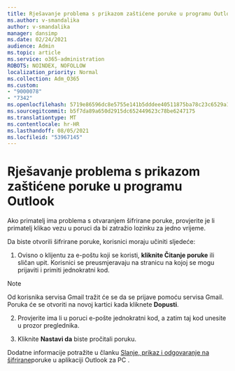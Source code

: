 ```yaml
---
title: Rješavanje problema s prikazom zaštićene poruke u programu Outlook
ms.author: v-smandalika
author: v-smandalika
manager: dansimp
ms.date: 02/24/2021
audience: Admin
ms.topic: article
ms.service: o365-administration
ROBOTS: NOINDEX, NOFOLLOW
localization_priority: Normal
ms.collection: Adm_O365
ms.custom:
- "9000078"
- "7342"
ms.openlocfilehash: 5719e86596dc8e5755e141b5dddee40511875ba78c23c6529a131e9cab118fc8
ms.sourcegitcommit: b5f7da89a650d2915dc652449623c78be6247175
ms.translationtype: MT
ms.contentlocale: hr-HR
ms.lasthandoff: 08/05/2021
ms.locfileid: "53967145"
---
```

# <a name="fix-problem-of-viewing-protected-message-in-outlook"></a>Rješavanje problema s prikazom zaštićene poruke u programu Outlook

Ako primatelj ima problema s otvaranjem šifrirane poruke, provjerite je li primatelj klikao vezu u poruci da bi zatražio lozinku za jedno vrijeme.

Da biste otvorili šifrirane poruke, korisnici moraju učiniti sljedeće:

1. Ovisno o klijentu za e-poštu koji se koristi, **kliknite Čitanje poruke** ili sličan upit. Korisnici se preusmjeravaju na stranicu na kojoj se mogu prijaviti i primiti jednokratni kod.

> [!NOTE]
> Od korisnika servisa Gmail tražit će se da se prijave pomoću servisa Gmail. Poruka će se otvoriti na novoj kartici kada kliknete **Dopusti**.

2. Provjerite ima li u poruci e-pošte jednokratni kod, a zatim taj kod unesite u prozor preglednika.

3. Kliknite **Nastavi da** biste pročitali poruku.

Dodatne informacije potražite u članku [Slanje, prikaz i odgovaranje na šifrirane](https://support.microsoft.com/topic/send-view-and-reply-to-encrypted-messages-in-outlook-for-pc-eaa43495-9bbb-4fca-922a-df90dee51980)poruke u aplikaciji Outlook za PC .


